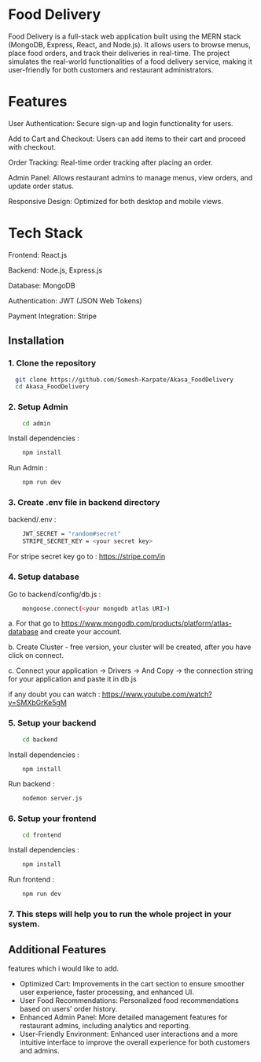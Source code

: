 
# Food Delivery 

Food Delivery is a full-stack web application built using the MERN stack (MongoDB, Express, React, and Node.js). It allows users to browse menus, place food orders, and track their deliveries in real-time. The project simulates the real-world functionalities of a food delivery service, making it user-friendly for both customers and restaurant administrators.

# Features 

User Authentication: Secure sign-up and login functionality for users.

Add to Cart and Checkout: Users can add items to their cart and proceed with checkout.

Order Tracking: Real-time order tracking after placing an order.

Admin Panel: Allows restaurant admins to manage menus, view orders, and update order status.

Responsive Design: Optimized for both desktop and mobile views.

# Tech Stack

Frontend: React.js

Backend: Node.js, Express.js

Database: MongoDB

Authentication: JWT (JSON Web Tokens)

Payment Integration: Stripe
    



## Installation

### 1. Clone the repository


```bash
  git clone https://github.com/Somesh-Karpate/Akasa_FoodDelivery
  cd Akasa_FoodDelivery
```
### 2. Setup Admin

```bash
    cd admin
```
Install dependencies :
```bash
    npm install
```
Run Admin :
```bash
    npm run dev 
```

### 3. Create .env file in backend directory 

backend/.env :
```bash
    JWT_SECRET = "random#secret"
    STRIPE_SECRET_KEY = <your secret key>
```
For stripe secret key go to : https://stripe.com/in

### 4. Setup database

Go to backend/config/db.js :
```bash
    mongoose.connect(<your mongodb atlas URI>)
```

a. For that go to https://www.mongodb.com/products/platform/atlas-database and create your account.

b. Create Cluster - free version, your cluster will be created, after you have click on connect.

c. Connect your application -> Drivers -> And Copy -> the connection string for your application and paste it in db.js

if any doubt you can watch : https://www.youtube.com/watch?v=SMXbGrKe5gM


### 5. Setup your backend

```bash
    cd backend
```
Install dependencies :
```bash
    npm install
```
Run backend :
```bash
    nodemon server.js 
```

### 6. Setup your frontend

```bash
    cd frontend
```
Install dependencies :
```bash
    npm install
```
Run frontend :
```bash
    npm run dev 
```

### 7. This steps will help you to run the whole project in your system.




    
## Additional Features
features which i would like to add.

- Optimized Cart: Improvements in the cart section to ensure smoother user experience, faster processing, and enhanced UI.
- User Food Recommendations: Personalized food recommendations based on users' order history.
- Enhanced Admin Panel: More detailed management features for restaurant admins, including analytics and reporting.
- User-Friendly Environment: Enhanced user interactions and a more intuitive interface to improve the overall experience for both customers and admins.

